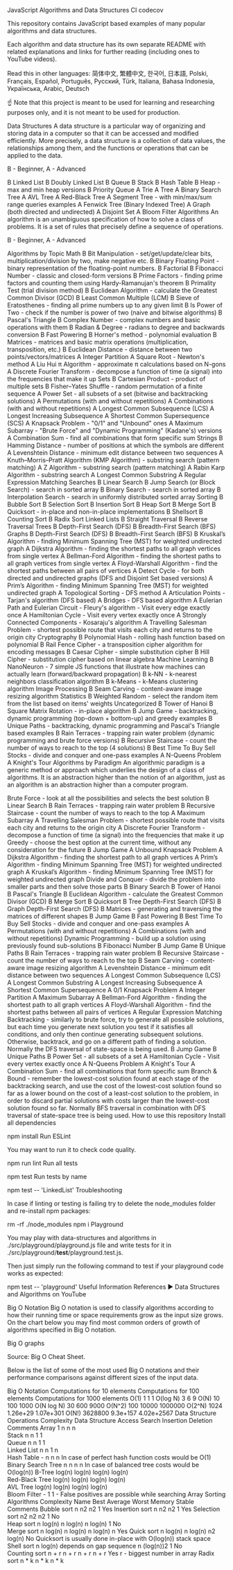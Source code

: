 JavaScript Algorithms and Data Structures
CI codecov

This repository contains JavaScript based examples of many popular algorithms and data structures.

Each algorithm and data structure has its own separate README with related explanations and links for further reading (including ones to YouTube videos).

Read this in other languages: 简体中文, 繁體中文, 한국어, 日本語, Polski, Français, Español, Português, Русский, Türk, Italiana, Bahasa Indonesia, Українська, Arabic, Deutsch

☝ Note that this project is meant to be used for learning and researching purposes only, and it is not meant to be used for production.

Data Structures
A data structure is a particular way of organizing and storing data in a computer so that it can be accessed and modified efficiently. More precisely, a data structure is a collection of data values, the relationships among them, and the functions or operations that can be applied to the data.

B - Beginner, A - Advanced

B Linked List
B Doubly Linked List
B Queue
B Stack
B Hash Table
B Heap - max and min heap versions
B Priority Queue
A Trie
A Tree
A Binary Search Tree
A AVL Tree
A Red-Black Tree
A Segment Tree - with min/max/sum range queries examples
A Fenwick Tree (Binary Indexed Tree)
A Graph (both directed and undirected)
A Disjoint Set
A Bloom Filter
Algorithms
An algorithm is an unambiguous specification of how to solve a class of problems. It is a set of rules that precisely define a sequence of operations.

B - Beginner, A - Advanced

Algorithms by Topic
Math
B Bit Manipulation - set/get/update/clear bits, multiplication/division by two, make negative etc.
B Binary Floating Point - binary representation of the floating-point numbers.
B Factorial
B Fibonacci Number - classic and closed-form versions
B Prime Factors - finding prime factors and counting them using Hardy-Ramanujan's theorem
B Primality Test (trial division method)
B Euclidean Algorithm - calculate the Greatest Common Divisor (GCD)
B Least Common Multiple (LCM)
B Sieve of Eratosthenes - finding all prime numbers up to any given limit
B Is Power of Two - check if the number is power of two (naive and bitwise algorithms)
B Pascal's Triangle
B Complex Number - complex numbers and basic operations with them
B Radian & Degree - radians to degree and backwards conversion
B Fast Powering
B Horner's method - polynomial evaluation
B Matrices - matrices and basic matrix operations (multiplication, transposition, etc.)
B Euclidean Distance - distance between two points/vectors/matrices
A Integer Partition
A Square Root - Newton's method
A Liu Hui π Algorithm - approximate π calculations based on N-gons
A Discrete Fourier Transform - decompose a function of time (a signal) into the frequencies that make it up
Sets
B Cartesian Product - product of multiple sets
B Fisher–Yates Shuffle - random permutation of a finite sequence
A Power Set - all subsets of a set (bitwise and backtracking solutions)
A Permutations (with and without repetitions)
A Combinations (with and without repetitions)
A Longest Common Subsequence (LCS)
A Longest Increasing Subsequence
A Shortest Common Supersequence (SCS)
A Knapsack Problem - "0/1" and "Unbound" ones
A Maximum Subarray - "Brute Force" and "Dynamic Programming" (Kadane's) versions
A Combination Sum - find all combinations that form specific sum
Strings
B Hamming Distance - number of positions at which the symbols are different
A Levenshtein Distance - minimum edit distance between two sequences
A Knuth–Morris–Pratt Algorithm (KMP Algorithm) - substring search (pattern matching)
A Z Algorithm - substring search (pattern matching)
A Rabin Karp Algorithm - substring search
A Longest Common Substring
A Regular Expression Matching
Searches
B Linear Search
B Jump Search (or Block Search) - search in sorted array
B Binary Search - search in sorted array
B Interpolation Search - search in uniformly distributed sorted array
Sorting
B Bubble Sort
B Selection Sort
B Insertion Sort
B Heap Sort
B Merge Sort
B Quicksort - in-place and non-in-place implementations
B Shellsort
B Counting Sort
B Radix Sort
Linked Lists
B Straight Traversal
B Reverse Traversal
Trees
B Depth-First Search (DFS)
B Breadth-First Search (BFS)
Graphs
B Depth-First Search (DFS)
B Breadth-First Search (BFS)
B Kruskal’s Algorithm - finding Minimum Spanning Tree (MST) for weighted undirected graph
A Dijkstra Algorithm - finding the shortest paths to all graph vertices from single vertex
A Bellman-Ford Algorithm - finding the shortest paths to all graph vertices from single vertex
A Floyd-Warshall Algorithm - find the shortest paths between all pairs of vertices
A Detect Cycle - for both directed and undirected graphs (DFS and Disjoint Set based versions)
A Prim’s Algorithm - finding Minimum Spanning Tree (MST) for weighted undirected graph
A Topological Sorting - DFS method
A Articulation Points - Tarjan's algorithm (DFS based)
A Bridges - DFS based algorithm
A Eulerian Path and Eulerian Circuit - Fleury's algorithm - Visit every edge exactly once
A Hamiltonian Cycle - Visit every vertex exactly once
A Strongly Connected Components - Kosaraju's algorithm
A Travelling Salesman Problem - shortest possible route that visits each city and returns to the origin city
Cryptography
B Polynomial Hash - rolling hash function based on polynomial
B Rail Fence Cipher - a transposition cipher algorithm for encoding messages
B Caesar Cipher - simple substitution cipher
B Hill Cipher - substitution cipher based on linear algebra
Machine Learning
B NanoNeuron - 7 simple JS functions that illustrate how machines can actually learn (forward/backward propagation)
B k-NN - k-nearest neighbors classification algorithm
B k-Means - k-Means clustering algorithm
Image Processing
B Seam Carving - content-aware image resizing algorithm
Statistics
B Weighted Random - select the random item from the list based on items' weights
Uncategorized
B Tower of Hanoi
B Square Matrix Rotation - in-place algorithm
B Jump Game - backtracking, dynamic programming (top-down + bottom-up) and greedy examples
B Unique Paths - backtracking, dynamic programming and Pascal's Triangle based examples
B Rain Terraces - trapping rain water problem (dynamic programming and brute force versions)
B Recursive Staircase - count the number of ways to reach to the top (4 solutions)
B Best Time To Buy Sell Stocks - divide and conquer and one-pass examples
A N-Queens Problem
A Knight's Tour
Algorithms by Paradigm
An algorithmic paradigm is a generic method or approach which underlies the design of a class of algorithms. It is an abstraction higher than the notion of an algorithm, just as an algorithm is an abstraction higher than a computer program.

Brute Force - look at all the possibilities and selects the best solution
B Linear Search
B Rain Terraces - trapping rain water problem
B Recursive Staircase - count the number of ways to reach to the top
A Maximum Subarray
A Travelling Salesman Problem - shortest possible route that visits each city and returns to the origin city
A Discrete Fourier Transform - decompose a function of time (a signal) into the frequencies that make it up
Greedy - choose the best option at the current time, without any consideration for the future
B Jump Game
A Unbound Knapsack Problem
A Dijkstra Algorithm - finding the shortest path to all graph vertices
A Prim’s Algorithm - finding Minimum Spanning Tree (MST) for weighted undirected graph
A Kruskal’s Algorithm - finding Minimum Spanning Tree (MST) for weighted undirected graph
Divide and Conquer - divide the problem into smaller parts and then solve those parts
B Binary Search
B Tower of Hanoi
B Pascal's Triangle
B Euclidean Algorithm - calculate the Greatest Common Divisor (GCD)
B Merge Sort
B Quicksort
B Tree Depth-First Search (DFS)
B Graph Depth-First Search (DFS)
B Matrices - generating and traversing the matrices of different shapes
B Jump Game
B Fast Powering
B Best Time To Buy Sell Stocks - divide and conquer and one-pass examples
A Permutations (with and without repetitions)
A Combinations (with and without repetitions)
Dynamic Programming - build up a solution using previously found sub-solutions
B Fibonacci Number
B Jump Game
B Unique Paths
B Rain Terraces - trapping rain water problem
B Recursive Staircase - count the number of ways to reach to the top
B Seam Carving - content-aware image resizing algorithm
A Levenshtein Distance - minimum edit distance between two sequences
A Longest Common Subsequence (LCS)
A Longest Common Substring
A Longest Increasing Subsequence
A Shortest Common Supersequence
A 0/1 Knapsack Problem
A Integer Partition
A Maximum Subarray
A Bellman-Ford Algorithm - finding the shortest path to all graph vertices
A Floyd-Warshall Algorithm - find the shortest paths between all pairs of vertices
A Regular Expression Matching
Backtracking - similarly to brute force, try to generate all possible solutions, but each time you generate next solution you test if it satisfies all conditions, and only then continue generating subsequent solutions. Otherwise, backtrack, and go on a different path of finding a solution. Normally the DFS traversal of state-space is being used.
B Jump Game
B Unique Paths
B Power Set - all subsets of a set
A Hamiltonian Cycle - Visit every vertex exactly once
A N-Queens Problem
A Knight's Tour
A Combination Sum - find all combinations that form specific sum
Branch & Bound - remember the lowest-cost solution found at each stage of the backtracking search, and use the cost of the lowest-cost solution found so far as a lower bound on the cost of a least-cost solution to the problem, in order to discard partial solutions with costs larger than the lowest-cost solution found so far. Normally BFS traversal in combination with DFS traversal of state-space tree is being used.
How to use this repository
Install all dependencies

npm install
Run ESLint

You may want to run it to check code quality.

npm run lint
Run all tests

npm test
Run tests by name

npm test -- 'LinkedList'
Troubleshooting

In case if linting or testing is failing try to delete the node_modules folder and re-install npm packages:

rm -rf ./node_modules
npm i
Playground

You may play with data-structures and algorithms in ./src/playground/playground.js file and write tests for it in ./src/playground/__test__/playground.test.js.

Then just simply run the following command to test if your playground code works as expected:

npm test -- 'playground'
Useful Information
References
▶ Data Structures and Algorithms on YouTube

Big O Notation
Big O notation is used to classify algorithms according to how their running time or space requirements grow as the input size grows. On the chart below you may find most common orders of growth of algorithms specified in Big O notation.

Big O graphs

Source: Big O Cheat Sheet.

Below is the list of some of the most used Big O notations and their performance comparisons against different sizes of the input data.

Big O Notation	Computations for 10 elements	Computations for 100 elements	Computations for 1000 elements
O(1)	1	1	1
O(log N)	3	6	9
O(N)	10	100	1000
O(N log N)	30	600	9000
O(N^2)	100	10000	1000000
O(2^N)	1024	1.26e+29	1.07e+301
O(N!)	3628800	9.3e+157	4.02e+2567
Data Structure Operations Complexity
Data Structure	Access	Search	Insertion	Deletion	Comments
Array	1	n	n	n	
Stack	n	n	1	1	
Queue	n	n	1	1	
Linked List	n	n	1	n	
Hash Table	-	n	n	n	In case of perfect hash function costs would be O(1)
Binary Search Tree	n	n	n	n	In case of balanced tree costs would be O(log(n))
B-Tree	log(n)	log(n)	log(n)	log(n)	
Red-Black Tree	log(n)	log(n)	log(n)	log(n)	
AVL Tree	log(n)	log(n)	log(n)	log(n)	
Bloom Filter	-	1	1	-	False positives are possible while searching
Array Sorting Algorithms Complexity
Name	Best	Average	Worst	Memory	Stable	Comments
Bubble sort	n	n2	n2	1	Yes	
Insertion sort	n	n2	n2	1	Yes	
Selection sort	n2	n2	n2	1	No	
Heap sort	n log(n)	n log(n)	n log(n)	1	No	
Merge sort	n log(n)	n log(n)	n log(n)	n	Yes	
Quick sort	n log(n)	n log(n)	n2	log(n)	No	Quicksort is usually done in-place with O(log(n)) stack space
Shell sort	n log(n)	depends on gap sequence	n (log(n))2	1	No	
Counting sort	n + r	n + r	n + r	n + r	Yes	r - biggest number in array
Radix sort	n * k	n * k	n * k
